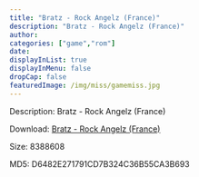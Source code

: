 ```yaml
---
title: "Bratz - Rock Angelz (France)"
description: "Bratz - Rock Angelz (France)"
author: 
categories: ["game","rom"]
date: 
displayInList: true
displayInMenu: false
dropCap: false
featuredImage: /img/miss/gamemiss.jpg
---
```


Description: Bratz - Rock Angelz (France)

Download: <a style="text-decoration:underline;" href="https://mega.nz/#!bPAAzK6B!r017SCaaVRwWxSkUg7n8u33fgitgxyHR_-vdgXv1KYk" target = "_blank" rel = "nofollow" > Bratz - Rock Angelz (France)</a>

Size: 8388608

MD5: D6482E271791CD7B324C36B55CA3B693

